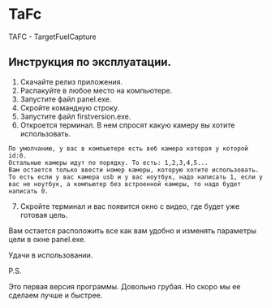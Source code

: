 # TaFc
TAFC - TargetFuelCapture

## Инструкция по эксплуатации.

1. Скачайте релиз приложения.
2. Распакуйте в любое место на компьютере.
3. Запустите файл panel.exe.
4. Скройте командную строку.
5. Запустите файл firstversion.exe.
6. Откроется терминал. В нем спросят какую камеру вы хотите использовать.
```language
По умолчанию, у вас в компьютере есть веб камера которая у которой id:0.
Остальные камеры идут по порядку. То есть: 1,2,3,4,5...
Вам остается только ввести номер камеры, которую хотите использовать.
То есть если у вас камера usb и у вас ноутбук, надо написать 1, если у вас не ноутбук, а компьютер без встроенной камеры, то надо будет написать 0.
```
7. Скройте терминал и вас появится окно с видео, где будет уже готовая цель. 

Вам остается расположить все как вам удобно и изменять параметры цели в окне panel.exe.

Удачи в использовании.

P.S.

Это первая версия программы. Довольно грубая. Но скоро мы ее сделаем лучше и быстрее.
